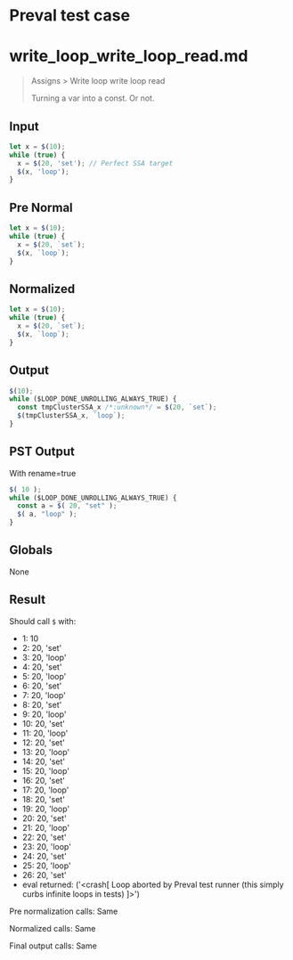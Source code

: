 # Preval test case

# write_loop_write_loop_read.md

> Assigns > Write loop write loop read
>
> Turning a var into a const. Or not.

## Input

`````js filename=intro
let x = $(10);
while (true) {
  x = $(20, 'set'); // Perfect SSA target
  $(x, 'loop');
}
`````

## Pre Normal


`````js filename=intro
let x = $(10);
while (true) {
  x = $(20, `set`);
  $(x, `loop`);
}
`````

## Normalized


`````js filename=intro
let x = $(10);
while (true) {
  x = $(20, `set`);
  $(x, `loop`);
}
`````

## Output


`````js filename=intro
$(10);
while ($LOOP_DONE_UNROLLING_ALWAYS_TRUE) {
  const tmpClusterSSA_x /*:unknown*/ = $(20, `set`);
  $(tmpClusterSSA_x, `loop`);
}
`````

## PST Output

With rename=true

`````js filename=intro
$( 10 );
while ($LOOP_DONE_UNROLLING_ALWAYS_TRUE) {
  const a = $( 20, "set" );
  $( a, "loop" );
}
`````

## Globals

None

## Result

Should call `$` with:
 - 1: 10
 - 2: 20, 'set'
 - 3: 20, 'loop'
 - 4: 20, 'set'
 - 5: 20, 'loop'
 - 6: 20, 'set'
 - 7: 20, 'loop'
 - 8: 20, 'set'
 - 9: 20, 'loop'
 - 10: 20, 'set'
 - 11: 20, 'loop'
 - 12: 20, 'set'
 - 13: 20, 'loop'
 - 14: 20, 'set'
 - 15: 20, 'loop'
 - 16: 20, 'set'
 - 17: 20, 'loop'
 - 18: 20, 'set'
 - 19: 20, 'loop'
 - 20: 20, 'set'
 - 21: 20, 'loop'
 - 22: 20, 'set'
 - 23: 20, 'loop'
 - 24: 20, 'set'
 - 25: 20, 'loop'
 - 26: 20, 'set'
 - eval returned: ('<crash[ Loop aborted by Preval test runner (this simply curbs infinite loops in tests) ]>')

Pre normalization calls: Same

Normalized calls: Same

Final output calls: Same
